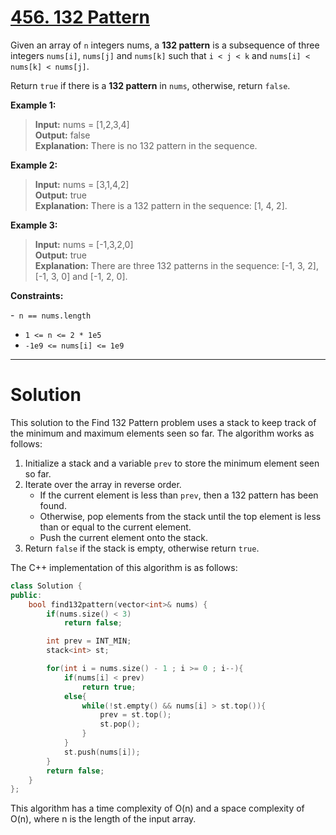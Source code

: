 # [456. 132 Pattern](https://leetcode.com/problems/132-pattern/)

Given an array of `n` integers nums, a **132 pattern** is a subsequence of three integers `nums[i]`, `nums[j]` and `nums[k]` such that `i < j < k` and `nums[i] < nums[k] < nums[j]`.

Return `true` if there is a **132 pattern** in `nums`, otherwise, return `false`.

**Example 1:**

>**Input:** nums = [1,2,3,4]<br>
**Output:** false<br>
**Explanation:** There is no 132 pattern in the sequence.

**Example 2:**

>**Input:** nums = [3,1,4,2]<br>
**Output:** true<br>
**Explanation:** There is a 132 pattern in the sequence: [1, 4, 2].

**Example 3:**

>**Input:** nums = [-1,3,2,0]<br>
**Output:** true<br>
**Explanation:** There are three 132 patterns in the sequence: [-1, 3, 2], [-1, 3, 0] and [-1, 2, 0].
 

**Constraints:**

-` n == nums.length`
- `1 <= n <= 2 * 1e5`
- `-1e9 <= nums[i] <= 1e9`
---
# Solution
This solution to the Find 132 Pattern problem uses a stack to keep track of the minimum and maximum elements seen so far. The algorithm works as follows:

1. Initialize a stack and a variable `prev` to store the minimum element seen so far.
2. Iterate over the array in reverse order.
    * If the current element is less than `prev`, then a 132 pattern has been found.
    * Otherwise, pop elements from the stack until the top element is less than or equal to the current element.
    * Push the current element onto the stack.
3. Return `false` if the stack is empty, otherwise return `true`.

The C++ implementation of this algorithm is as follows:

```c++
class Solution {
public:
    bool find132pattern(vector<int>& nums) {
        if(nums.size() < 3)
            return false;

        int prev = INT_MIN;
        stack<int> st;

        for(int i = nums.size() - 1 ; i >= 0 ; i--){
            if(nums[i] < prev)
                return true;
            else{
                while(!st.empty() && nums[i] > st.top()){
                    prev = st.top();
                    st.pop();
                }
            }
            st.push(nums[i]);
        }
        return false;
    }
};
```

This algorithm has a time complexity of O(n) and a space complexity of O(n), where n is the length of the input array.